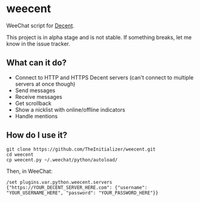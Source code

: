 # weecent
WeeChat script for [Decent](https://github.com/towerofnix/decent).

This project is in alpha stage and is not stable. If something breaks, let me know in the issue tracker.

## What can it do?
- Connect to HTTP and HTTPS Decent servers (can't connect to multiple servers at once though)
- Send messages
- Receive messages
- Get scrollback
- Show a nicklist with online/offline indicators
- Handle mentions

## How do I use it?

```
git clone https://github.com/TheInitializer/weecent.git
cd weecent
cp weecent.py ~/.weechat/python/autoload/
```

Then, in WeeChat:

```
/set plugins.var.python.weecent.servers {"https://YOUR_DECENT_SERVER_HERE.com": {"username": "YOUR_USERNAME_HERE", "password": "YOUR_PASSWORD_HERE"}}
